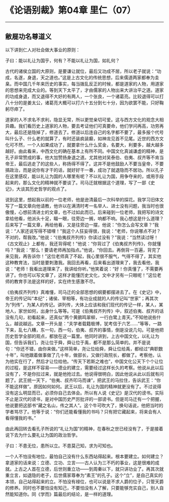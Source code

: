 # 《论语别裁》第04章 里仁（07）

------

## 敝屣功名尊道义

以下讲到仁人对社会做大事业的原则：

子曰：能以礼让为国乎，何有？不能以礼让为国，如礼何？

古代的诸侯立国的大原则，是要谦让就位，最后又功成不居，所以老子就说：“功成，名遂，身退，天之道也。”这是上古文化的传统思想，后来儒道两家都奉为圭臬。而中国几千年来历史的事实，每当拨乱反正的时候，都是道家的人物，用道家的思想来完成大业的。等到天下太平了，才由儒家的人物出来大讲治平之道。道家的功成身退，而又退得不大好的有两人，一个张良，一个诸葛亮。比较退得可以打八十分的是姜太公，诸葛亮大概可以打六十五分到七十分，因为欲罢不能，只好鞠躬尽瘁了。

道家的人不求名不求利，隐显无常，所以更觉亲切可爱。这与西方文化的观念大相异趣。我们看历史上道家的人物，要去考证他们可真要命，他们学问再高，功劳再大，最后还是隐掉了，修道去了。修道以后连自己的名字都不要了，最多报个代号叫什么子、什么老的就算了，有时还装疯装癫，如神龙见首不见尾。近世的西方文化可不然，一个人如果成功了，就要拿什么什么奖金，名要大，利要多，越大越多越好。由此看来，中西文化的确在基本上有所不同。中国文化真诚谦虚的精神，是孔子非常赞成的事，他大加赞扬身退之道。尤其他对吴泰伯、伯夷、叔齐等不肯当帝王，最后逃走了的这些人，称扬得不得了。这并不是他鼓励人不要当皇帝，不要搞政治，而是说你有才干的话，就好好干一番，成功了就退隐而不居功。所以孔子在这里感叹，能以礼让为国的人哪里有呢？不以礼让为国，用争夺来的，或用手段起来的，那么文化的精神就不要谈了。司马迁就根据这个道理，写了一部《史记》，大谈其历史哲学的观点了。

说到这里，想起我以前的一位老师，他是逊清最后一次科举的探花。我学习旧体文写了一篇文章向他请教，他许以在满清时考一名举人、进士没有问题，我当时也很傲慢，心想前清进士的文章，也不过如此而已。后来碰到一位老师，我把写的诗文拿给他看，他派头十足，瞄一眼，往旁边一搁，响都不响。我心想这是什么道理？后来写了一篇文章，再给他看，又是往旁边一摆，他说：“你怎么会写文章？”我说：“人家还说写得不错哩！”我这个人狂妄得很，我说：“老师，你说哪点不对？不对的，帮我改。”他说：“《伯夷叔齐列传》你读过没有？”我说：“当然读过呀！《古文观止》上都有，我还背得呢！”他说：“你背过了《伯夷叔齐列传》，你就懂吗？”我说：“那么！要请老师再加指点。”他说，“你回去。再倒背一百遍，背完了来见我，再告诉你！”这位老师真了不起，我心里很不服气，气得不得了，其实他这种教育法，当时是要刺激我。我回去再看，后来看出道理来了，我去看他，我说：“老师！我看出道理来了，我讲给你听。”他笑着说：“好！你真懂了，不需要再讲了。你也可以写文章了，这样才能懂历史文化，文中才另有一只眼呢！”这位老师的教育手法是这样的好，实在终生感激不尽。

《伯夷叔齐列传》真难懂，司马迁的全部思想的纲要都摆进去了。在《史记》中，帝王的传记叫“本纪”；诸侯、宰相等，有功业成就的人的传记叫“世家”；再其次为“列传”，为某人的传记。讲列传，大体上应该和我们现代的传记一样，某人，某地人，家世如何，出身什么等等。可是《伯夷叔齐列传》中，叙述伯夷、叔齐的话没有几句，初看起来，还真似“两个黄鹂鸣翠柳，一行白鹭上青天。”不知他说些什么，越说越远。文章一开头是：“夫学者载籍极博，犹考信于六艺……”等等，一路下来，乱七八糟，东一句，西一句，伯夷、叔齐的事情，倒是没说几句。可是他把历史哲学全部的观点，都放在这一篇里。他同时讲到，上古中国文化，以礼让为国，但告诉我们，尧让位于舜，舜让位于禹，都不是那么简单的。并不是说句：“你还不错，由你来做。”这样简单，尧让位给舜，舜让位给禹，都经过“典职数十年”，叫他跟着做事做了几十年，做部长，又做行政院长，都做了。考察他，认为他实在行了，然后才让位给他。“传天下若斯之难也”，中国文化公天下个个让位的过程，是这样不容易——德业的建立，需要经过这样长久的考察。他说从此以后没有了，不是你拉过来，就是他抢过去。他说得很明白，因此他说从此以后就有问题了。武王统一天下，“伯夷、叔齐叩马而谏”，把武王的马拉住，告诉武王：“你不能这样做”。原因如何如何。武王以后，礼让为国的精神就更没有了。不过说得没有这么明显而已，必须你自己去体会。所以有人说《史记》是汉代的谤书。实际不止是汉代的谤书，是对中国历史严厉批评的一部谤书。但是司马迁有一个把握，他说要把这部书“藏之名山，传之其人”。这个牛可吹大了，换句话说，他把当时的学者骂尽了。他等于说：“你们还能看懂我的书吗？只有把它藏起来，将来会有人看得懂我的书。”

由此再回转去看孔子所说的“礼让为国”的精神，在春秋之世已经没有了，于是接着说下去为什么要礼让为国的政治哲学。

子曰：不患无位，患所以立。不患莫己知，求为可知也。

一个人不怕没有地位，最怕自己没有什么东西站得起来。根本要建立。如何建立？拿道家的话来说：立德、立功、立言——古人认为三不朽的事业，这是很难的成就。上古之人首在立德，后世则重立功——到周秦以下，就只讲功业了。再其次就重立言，如退隐的老子，后世儒家尊奉为“素王”的孔子。这个“立”，是自己真实的本领，自己站得起来的立。不怕没有禄位，也可以说是不求人爵的位子，只管天爵的修养。同时也不要怕没有知己，不要怕没有人了解，只要能够充实自己，别人自然能知道你。同《学而》篇最后的结论，是一样的道理。

